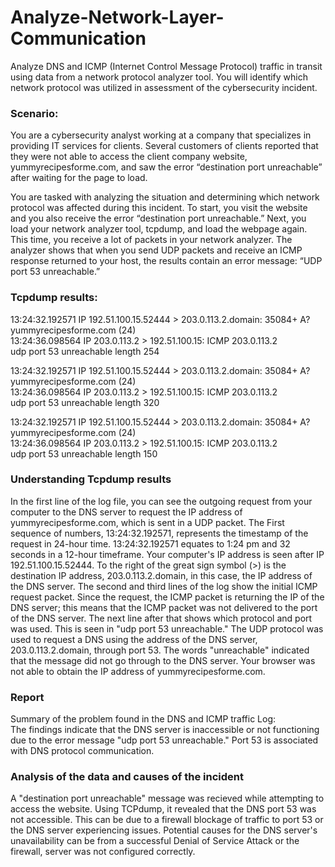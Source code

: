 # Analyze-Network-Layer-Communication
Analyze DNS and ICMP (Internet Control Message Protocol) traffic in transit using data from a network protocol analyzer tool. You will identify which network protocol was utilized in assessment of the cybersecurity incident.

### Scenario:
You are a cybersecurity analyst working at a company that specializes in providing IT services for clients. Several customers of clients reported that they were not able to access the client company website, yummyrecipesforme.com, and saw the error “destination port unreachable” after waiting for the page to load. 

You are tasked with analyzing the situation and determining which network protocol was affected during this incident. To start, you visit the website and you also receive the error “destination port unreachable.” Next, you load your network analyzer tool, tcpdump, and load the webpage again. This time, you receive a lot of packets in your network analyzer. The analyzer shows that when you send UDP packets and receive an ICMP response returned to your host, the results contain an error message: “UDP port 53 unreachable.” 


### Tcpdump results:
13:24:32.192571 IP 192.51.100.15.52444 > 203.0.113.2.domain: 35084+ A?  
yummyrecipesforme.com (24)  
13:24:36.098564 IP 203.0.113.2 > 192.51.100.15: ICMP 203.0.113.2  
udp port 53 unreachable length 254  

13:24:32.192571 IP 192.51.100.15.52444 > 203.0.113.2.domain: 35084+ A?  
yummyrecipesforme.com (24)  
13:24:36.098564 IP 203.0.113.2 > 192.51.100.15: ICMP 203.0.113.2  
udp port 53 unreachable length 320  

13:24:32.192571 IP 192.51.100.15.52444 > 203.0.113.2.domain: 35084+ A?  
yummyrecipesforme.com (24)  
13:24:36.098564 IP 203.0.113.2 > 192.51.100.15: ICMP 203.0.113.2  
udp port 53 unreachable length 150  

### Understanding Tcpdump results
In the first line of the log file, you can see the outgoing request from your computer to the DNS server to request the IP address of yummyrecipesforme.com, which is sent in a UDP packet. The First sequence of numbers, 13:24:32.192571, represents the timestamp of the request in 24-hour time. 13:24:32.192571 equates to 1:24 pm and 32 seconds in a 12-hour timeframe. Your computer's IP address is seen after IP 192.51.100.15.52444. To the right of the great sign symbol (>) is the destination IP address, 203.0.113.2.domain, in this case, the IP address of the DNS server. The second and third lines of the log show the initial ICMP request packet. Since the request, the ICMP packet is returning the IP of the DNS server; this means that the ICMP packet was not delivered to the port of the DNS server. The next line after that shows which protocol and port was used. This is seen in "udp port 53 unreachable." The UDP protocol was used to request a DNS using the address of the DNS server, 203.0.113.2.domain, through port 53. The words "unreachable" indicated that the message did not go through to the DNS server. Your browser was not able to obtain the IP address of yummyrecipesforme.com.

### Report
Summary of the problem found in the DNS and ICMP traffic Log:  
The findings indicate that the DNS server is inaccessible or not functioning due to the error message "udp port 53 unreachable." Port 53 is associated with DNS protocol communication.

### Analysis of the data and causes of the incident
A "destination port unreachable" message was recieved while attempting to access the website. Using TCPdump, it revealed that the DNS port 53 was not accessible. This can be due to a firewall blockage of traffic to port 53 or the DNS server experiencing issues. Potential causes for the DNS server's unavailability can be from a successful Denial of Service Attack or the firewall, server was not configured correctly. 
